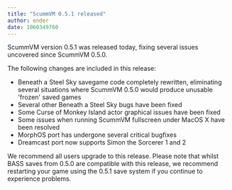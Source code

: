 ```yaml
---
title: "ScummVM 0.5.1 released"
author: ender
date: 1060349760
---
```


ScummVM version 0.5.1 was released today, fixing several issues uncovered since ScummVM 0.5.0.

The following changes are included in this release:

*   Beneath a Steel Sky savegame code completely rewritten, eliminating several situations where ScummVM 0.5.0 would produce unusable 'frozen' saved games
*   Several other Beneath a Steel Sky bugs have been fixed
*   Some Curse of Monkey Island actor graphical issues have been fixed
*   Some issues when running ScummVM fullscreen under MacOS X have been resolved
*   MorphOS port has undergone several critical bugfixes
*   Dreamcast port now supports Simon the Sorcerer 1 and 2

We recommend all users upgrade to this release. Please note that whilst BASS saves from 0.5.0 are compatible with this release, we recommend restarting your game using the 0.5.1 save system if you continue to experience problems.
